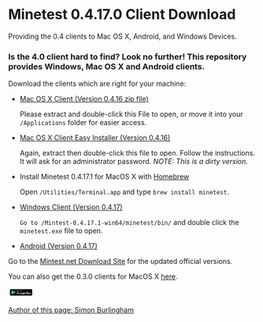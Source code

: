 # Minetest 0.4.17.0 Client Download
Providing the 0.4 clients to Mac OS X, Android, and Windows Devices.

<h3>Is the 4.0 client hard to find? Look no further! This repository provides Windows, Mac OS X and Android clients.</h3>
 
   <p>
 Download the clients which are right for your machine:
 <ul>
        <li><a href="https://github.com/lucasburlingham/Minetest-0.4.17.1-Client/blob/master/Minetest-Macosx-0.4.16.0.app.zip">Mac OS X                 Client (Version 0.4.16 zip file)</a>
         <p>Please extract and double-click this File to open, or move it into your <code>/Applications</code> folder for easier access.</p>
        </li>
        <li>
                <a href="https://github.com/lucasburlingham/Minetest-0.4.17.1-Client/raw/macosx/minetest-0.16.0-client-macosx.pkg">Mac                        OS X Client Easy Installer (Version 0.4.16)</a>
        <p> Again, extract then double-click this file to open. Follow the instructions. It will ask for an administrator password. <i>NOTE: This is a dirty version.</i> </p>
        </li>
  <li>Install Minetest 0.4.17.1 for MacOS X with <a href="https://brew.sh">Homebrew</a> 
   <p>Open <code>/Utilities/Terminal.app</code> and type <code>brew install minetest</code>.
   </p>
  
  </li>
        <li>
                <a href="https://github.com/lucasburlingham/Minetest-0.4.17.1-Client/raw/master/minetest-0.4.17.1-win64.zip">Windows Client (Version 0.4.17)</a>
         <p><code>Go to /Mintest-0.4.17.1-win64/minetest/bin/</code> and double click the <code>minetest.exe</code> file to open.</p>
        </li>
        <li><a href="https://downloads.minetest.org/minetest-0.4.17.1.tar.gz">Android (Version 0.4.17)</a>
  </li>
 </ul>
   </p>
 <p>
Go to the <a href="https://downloads.Minetest.net">Mintest.net Download Site</a> for the updated official versions.
</p>
 <p>You can also get the 0.3.0 clients for MacOS X <a href="https://github.com/toabi/minetest-mac/downloads">here</a>.</p>
<a href="https://play.google.com/store/apps/details?id=net.minetest.minetest&utm_source=website&pcampaignid=MKT-Other-global-all-co-prtnr-py-PartBadge-Mar2515-1">
          <img style="max-height: 20px;" alt="Get it on Google Play" src="google-play-badge.png"/>
<p>Author of this page: 
Simon Burlingham</p>
